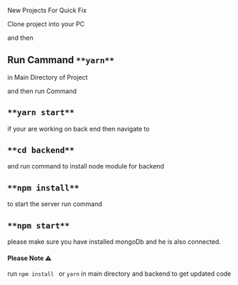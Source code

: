 New Projects For Quick Fix

Clone project into your PC

and then 
## Run Cammand  `**yarn**` 
in Main Directory of Project 


and then run Command 
## `**yarn start**` 


if your are working on back end then navigate to 
## `**cd backend**`

and run command to install node module for backend
## `**npm install**`

to start the server run command
## `**npm start**`


please make sure you have installed mongoDb and he is also connected.

#### Please Note  ⚠️

run `npm install ` or `yarn` in main directory and backend to get updated code
